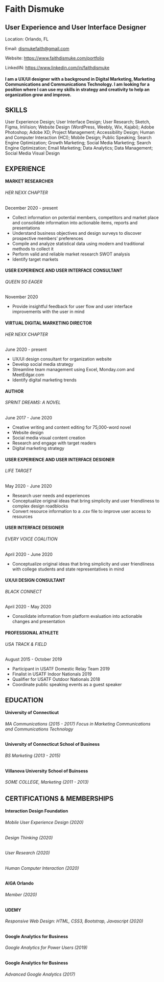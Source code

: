 # Faith Dismuke

## User Experience and User Interface Designer

Location: Orlando, FL

Email: dismukefaith@gmail.com

Website: https://www.faithdismuke.com/portfolio

LinkedIN: https://www.linkedin.com/in/faithdismuke


#### I am a UX/UI designer with a background in Digital Marketing, Marketing Communications and Communications Technology. I am looking for a position where I can use my skills in strategy and creativity to help an organization grow and improve. 

## SKILLS

User Experience Design; User Interface Design; User Research; Sketch, Figma, InVision; Website Design (WordPress, Weebly, Wix, Kajabi); Adobe Photoshop; Adobe XD; Project Management; Accessibility Design; Human and Computer Interaction (HCI); Mobile Design; Public Speaking; Search Engine Optimization; Growth Marketing; Social Media Marketing; Search Engine Optimization; Email Marketing; Data Analytics; Data Management; Social Media Visual Design

## EXPERIENCE

#### MARKET RESEARCHER
###### HER NEXX CHAPTER 

December 2020 - present
- Collect information on potential members, competitors and market place and consolidate information into actionable items, reports and presentations
- Understand business objectives and design surveys to discover prospective members’ preferences
- Compile and analyze statistical data using modern and traditional methods to collect it
- Perform valid and reliable market research SWOT analysis
- Identify target markets

#### USER EXPERIENCE AND USER INTERFACE CONSULTANT
###### QUEEN SO EAGER
November 2020
- Provide insightful feedback for user flow and user interface improvements with the user in mind


#### VIRTUAL DIGITAL MARKETING DIRECTOR
###### HER NEXX CHAPTER
June 2020 - present
- UX/UI design consultant for organization website
- Develop social media strategy
- Streamline team management using Excel, Monday.com and MeetEdgar.com
- Identify digital marketing trends

#### AUTHOR
###### SPRINT DREAMS: A NOVEL
June 2017 - June 2020
- Creative writing and content editing for 75,000-word novel
- Website design 
- Social media visual content creation
- Research and engage with target readers
- Digital marketing strategy

#### USER EXPERIENCE AND USER INTERFACE DESIGNER
###### LIFE TARGET
May 2020 - June 2020
- Research user needs and experiences
- Conceptualize original ideas that bring simplicity and user friendliness to complex design roadblocks
- Convert resource information to a .csv file to improve user access to resources

#### USER INTERFACE DESIGNER
###### EVERY VOICE COALITION
April 2020 - June 2020
- Conceptualize original ideas that bring simplicity and user friendliness with college students and state representatives in mind

#### UX/UI DESIGN CONSULTANT
###### BLACK CONNECT
April 2020 - May 2020
- Consolidate information from platform evaluation into actionable changes and presentation

#### PROFESSIONAL ATHLETE
###### USA TRACK & FIELD
August 2015 - October 2019
- Participant in USATF Domestic Relay Team 2019
- Finalist in USATF Indoor Nationals 2019
- Qualifier for USATF Outdoor Nationals 2018
- Coordinate public speaking events as a guest speaker

## EDUCATION
#### University of Connecticut
###### MA Communications (2015 - 2017) Focus in Marketing Communications and Communications Technology

#### University of Connecticut School of Business
###### BS Marketing (2013 - 2015)

#### Villanova University School of Buinsess 
###### SOME COLLEGE, Marketing (2011 - 2013)

## CERTIFICATIONS & MEMBERSHIPS
#### Interaction Design Foundation
###### Mobile User Experience Design (2020)
###### Design Thinking (2020)
###### User Research (2020)
###### Human Computer Interaction (2020)

#### AIGA Orlando
###### Member (2020)

#### UDEMY 
###### Responsive Web Design: HTML, CSS3, Bootstrap, Javascript (2020)

#### Google Analytics for Business
###### Google Analytics for Power Users (2019)

#### Google Analytics for Business
###### Advanced Google Analytics (2017)


